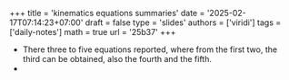 +++
title = 'kinematics equations summaries'
date = '2025-02-17T07:14:23+07:00'
draft = false
type = 'slides'
authors = ['viridi']
tags = ['daily-notes']
math = true
url = '25b37'
+++

+ There three to five equations reported, where from the first two, the third can be obtained, also the fourth and the fifth.
+ 